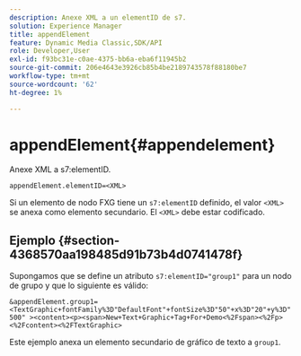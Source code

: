 ```yaml
---
description: Anexe XML a un elementID de s7.
solution: Experience Manager
title: appendElement
feature: Dynamic Media Classic,SDK/API
role: Developer,User
exl-id: f93bc31e-c0ae-4375-bb6a-eba6f11945b2
source-git-commit: 206e4643e3926cb85b4be2189743578f88180be7
workflow-type: tm+mt
source-wordcount: '62'
ht-degree: 1%

---
```


# appendElement{#appendelement}

Anexe XML a s7:elementID.

`appendElement.elementID=<XML>`

Si un elemento de nodo FXG tiene un `s7:elementID` definido, el valor `<XML>` se anexa como elemento secundario. El `<XML>` debe estar codificado.

## Ejemplo {#section-4368570aa198485d91b73b4d0741478f}

Supongamos que se define un atributo `s7:elementID="group1"` para un nodo de grupo y que lo siguiente es válido:

`&appendElement.group1=<TextGraphic+fontFamily%3D"DefaultFont"+fontSize%3D"50"+x%3D"20"+y%3D"500" ><content><p><span>New+Text+Graphic+Tag+For+Demo<%2Fspan><%2Fp><%2Fcontent><%2FTextGraphic>`

Este ejemplo anexa un elemento secundario de gráfico de texto a `group1`.
